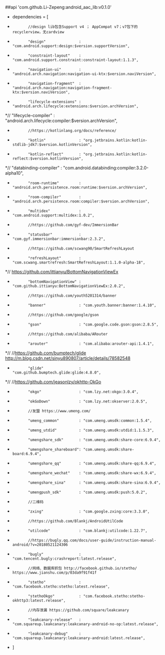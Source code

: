 ##api 'com.github.Li-Zepeng:android_aac_lib:v0.1.0'
* dependencies = [
*            //design lib包含Support v4 ； AppCompat v7；v7包下的recyclerview，无cardview
*            "design"               : "com.android.support:design:$version.supportVersion",
*            "constraint-layout"    : "com.android.support.constraint:constraint-layout:1.1.3",
*            "navigation-ui"        : "android.arch.navigation:navigation-ui-ktx:$version.naviVersion",
*            "navigation-fragment"  : "android.arch.navigation:navigation-fragment-ktx:$version.naviVersion",
*            "lifecycle-extensions" : "android.arch.lifecycle:extensions:$version.archVersion",
*//            "lifecycle-compiler"   : "android.arch.lifecycle:compiler:$version.archVersion",
*            //https://kotlinlang.org/docs/reference/
*            "kotlin"               : "org.jetbrains.kotlin:kotlin-stdlib-jdk7:$version.kotlinVersion",
*            "kotlin-reflect"       : "org.jetbrains.kotlin:kotlin-reflect:$version.kotlinVersion",
*//            "databinding-compiler" : "com.android.databinding:compiler:3.2.0-alpha10",
*            "room-runtime"         : "android.arch.persistence.room:runtime:$version.archVersion",
*            "room-compiler"        : "android.arch.persistence.room:compiler:$version.archVersion",
*            "multidex"             : "com.android.support:multidex:1.0.2",
*            //https://github.com/gyf-dev/ImmersionBar
*            "statusbar"            : "com.gyf.immersionbar:immersionbar:2.3.2",
*            //https://github.com/scwang90/SmartRefreshLayout
*            "refreshLayout"        : "com.scwang.smartrefresh:SmartRefreshLayout:1.1.0-alpha-18",
*//            https://github.com/ittianyu/BottomNavigationViewEx
*            "bottomNavigationView" : "com.github.ittianyu:BottomNavigationViewEx:2.0.2",
*            //https://github.com/youth5201314/banner
*            "banner"               : "com.youth.banner:banner:1.4.10",
*            //https://github.com/google/gson
*            "gson"                 : "com.google.code.gson:gson:2.8.5",
*            //https://github.com/alibaba/ARouter
*            "arouter"              : "com.alibaba:arouter-api:1.4.1",
*//            //https://github.com/bumptech/glide  http://m.blog.csdn.net/sinyu890807/article/details/78582548
*            "glide"                : "com.github.bumptech.glide:glide:4.8.0",
*//            //https://github.com/jeasonlzy/okhttp-OkGo
*            "okgo"                 : "com.lzy.net:okgo:3.0.4",
*            "okGoDown"             : "com.lzy.net:okserver:2.0.5",
*            //友盟 https://www.umeng.com/
*            "umeng_common"         : "com.umeng.umsdk:common:1.5.4",
*            "umeng_utdid"          : "com.umeng.umsdk:utdid:1.1.5.3",
*            "umengshare_sdk"       : "com.umeng.umsdk:share-core:6.9.4",
*            "umengshare_shareboard": "com.umeng.umsdk:share-board:6.9.4",
*            "umengshare_qq"        : "com.umeng.umsdk:share-qq:6.9.4",
*            "umengshare_wechat"    : "com.umeng.umsdk:share-wx:6.9.4",
*            "umengshare_sina"      : "com.umeng.umsdk:share-sina:6.9.4",
*            "umengpush_sdk"        : "com.umeng.umsdk:push:5.0.2",
*            //二维码
*            "zxing"                : "com.google.zxing:core:3.3.0",
*            //https://github.com/Blankj/AndroidUtilCode
*            "utilcode"             : "com.blankj:utilcode:1.22.7",
*            //https://bugly.qq.com/docs/user-guide/instruction-manual-android/?v=20180521124306
*            "bugly"                : "com.tencent.bugly:crashreport:latest.release",
*            //网络、数据库抓包 http://facebook.github.io/stetho/    https://www.jianshu.com/p/03da9f91f41f
*            "stetho"               : "com.facebook.stetho:stetho:latest.release",
*            "stethoOkgo"           : "com.facebook.stetho:stetho-okhttp3:latest.release",
*            //内存泄漏 https://github.com/square/leakcanary
*            "leakcanary-release"   : "com.squareup.leakcanary:leakcanary-android-no-op:latest.release",
*            "leakcanary-debug"     : "com.squareup.leakcanary:leakcanary-android:latest.release",
*    ]
